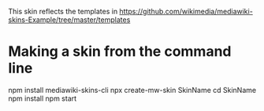 This skin reflects the templates in https://github.com/wikimedia/mediawiki-skins-Example/tree/master/templates

# Making a skin from the command line

npm install mediawiki-skins-cli
npx create-mw-skin SkinName
cd SkinName
npm install
npm start
